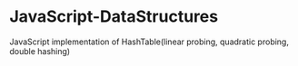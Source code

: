# JavaScript-DataStructures
JavaScript implementation of HashTable(linear probing, quadratic probing, double hashing)
